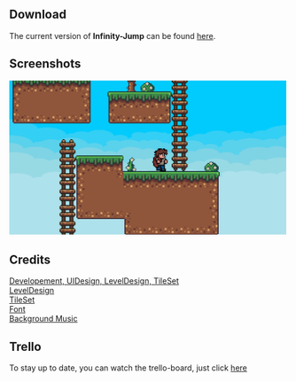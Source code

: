 ## Download
The current version of <b>Infinity-Jump</b> can be found <a href="Releases/LATEST.zip?raw=true">here</a>.

## Screenshots
<a href="Img/Screenshots">
 <img src="Img/Screenshots/Screenshot_3.png" width="500" height="auto"/>
</a>

## Credits

<a href="https://github.com/zManuu">Developement, UIDesign, LevelDesign, TileSet</a><br>
<a href="https://github.com/Cybermork">LevelDesign</a><br>
<a href="https://rottingpixels.itch.io/">TileSet</a><br>
<a href="https://fontspace.com/ghielz">Font</a><br>
<a href="https://icoso.itch.io/">Background Music</a>

## Trello
To stay up to date, you can watch the trello-board, just click 
<a href="https://trello.com/b/8qlJeRb4/infinityjump">here</a>
